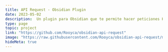 ```yaml
---
title: API Request - Obsidian Plugin
date: 2023-05-02
description:  Un plugin para Obsidian que te permite hacer peticiones HTTP desde tus notas (usando bloques de código).
type: page
topic: project
link: "https://github.com/Rooyca/obsidian-api-request"
image: "https://raw.githubusercontent.com/Rooyca/obsidian-api-request/master/showcase_1.gif"
hideMeta: true
---
```


